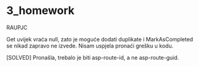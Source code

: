 # 3_homework
RAUPJC

Get uvijek vraća null, zato je moguće dodati duplikate i MarkAsCompleted se nikad zapravo ne izvede. Nisam uspjela pronaći grešku u kodu.

[SOLVED] Pronašla, trebalo je biti asp-route-id, a ne asp-route-guid.